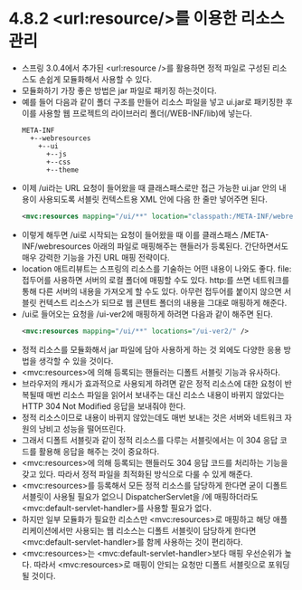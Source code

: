 # 4.8.2 \<url:resource/>를 이용한 리소스 관리
- 스프링 3.0.4에서 추가된 \<url:resource />를 활용하면 정적 파일로 구성된 리소스도 손쉽게 모듈화해서 사용할 수 있다.
- 모듈화하기 가장 좋은 방법은 jar 파일로 패키징 하는것이다.
- 예를 들어 다음과 같이 폴더 구조를 만들어 리소스 파일을 넣고 ui.jar로 패키징한 후 이를 사용할 웹 프로젝트의 라이브러리 폴더(/WEB-INF/lib)에 넣는다.
  ```
  META-INF
    +--webresources
      +--ui
        +--js
        +--css
        +--theme
  ```
- 이제 /ui라는 URL 요청이 들어왔을 때 클래스패스로만 접근 가능한 ui.jar 안의 내용이 사용되도록 서블릿 컨텍스트용 XML 안에 다음 한 줄만 넣어주면 된다.
  ```xml
  <mvc:resources mapping="/ui/**" location="classpath:/META-INF/webresources/" />
  ```
- 이렇게 해두면 /ui로 시작되는 요청이 들어왔을 때 이를 클래스패스 /META-INF/webresources 아래의 파일로 매핑해주는 핸들러가 등록된다.
  간단하면서도 매우 강력한 기능을 가진 URL 매핑 전략이다.
- location 애트리뷰트는 스프링의 리소스를 기술하는 어떤 내용이 나와도 좋다.
  file: 접두어를 사용하면 서버의 로컬 폴더에 매핑할 수도 있다. http:를 쓰면 네트워크를 통해 다른 서버의 내용을 가져오게 할 수도 있다.
  아무런 접두어를 붙이지 않으면 서블릿 컨텍스트 리소스가 되므로 웹 콘텐트 폴더의 내용을 그대로 매핑하게 해준다.
- /ui로 들어오는 요청을 /ui-ver2에 매핑하게 하려면 다음과 같이 해주면 된다.
  ```xml
  <mvc:resources mapping="/ui/**" locations="/ui-ver2/" />
  ```
- 정적 리소스를 모듈화해서 jar 파일에 담아 사용하게 하는 것 외에도 다양한 응용 방법을 생각할 수 있을 것이다.
- \<mvc:resources>에 의해 등록되는 핸들러는 디폴트 서블릿 기능과 유사하다.
- 브라우저의 캐시가 효과적으로 사용되게 하려면 같은 정적 리소스에 대한 요청이 반복될때 매번 리소스 파일을 읽어서 보내주는 대신
  리소스 내용이 바뀌지 않았다는 HTTP 304 Not Modified 응답을 보내줘야 한다.
- 정적 리소스이므로 내용이 바뀌지 않았는데도 매번 보내는 것은 서버와 네트워크 자원의 낭비고 성능을 떨어뜨린다.
- 그래서 디폴트 서블릿과 같이 정적 리소스를 다루는 서블릿에서는 이 304 응답 코드를 활용해 응답을 해주는 것이 중요하다.
- \<mvc:resources>에 의해 등록되는 핸들러도 304 응답 코드를 처리하는 기능을 갖고 있다. 따라서 정적 파일을 최적화된 방식으로 다룰 수 있게 해준다.
- \<mvc:resources>를 등록해서 모든 정적 리소스를 담당하게 한다면 굳이 디폴트 서블릿이 사용될 필요가 없으니 DispatcherServlet을 /에 매핑하더라도
  \<mvc:default-servlet-handler>를 사용할 필요가 없다.
- 하지만 일부 모듈화가 필요한 리소스만 \<mvc:resources>로 매핑하고 해당 애플리케이션에서만 사용되는 웹 리소스는 
  디폴트 서블릿이 담당하게 한다면 \<mvc:default-servlet-handler>를 함께 사용하는 것이 편리하다.
- \<mvc:resources>는 \<mvc:default-servlet-handler>보다 매핑 우선순위가 높다.
  따라서 \<mvc:resources>로 매핑이 안되는 요청만 디폴트 서블릿으로 포워딩될 것이다.